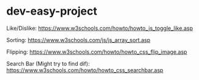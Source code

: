 # dev-easy-project

Like/Dislike: https://www.w3schools.com/howto/howto_js_toggle_like.asp


Sorting: https://www.w3schools.com/js/js_array_sort.asp


Flipping: https://www.w3schools.com/howto/howto_css_flip_image.asp


Search Bar (Might try to find dif): https://www.w3schools.com/howto/howto_css_searchbar.asp
